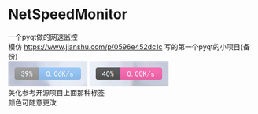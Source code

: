 # NetSpeedMonitor
一个pyqt做的网速监控  
模仿 https://www.jianshu.com/p/0596e452dc1c 写的第一个pyqt的小项目(备份)  
![pic](./image/pic0.png "截图")
![pic](./image/pic1.png "截图")  
美化参考开源项目上面那种标签  
颜色可随意更改
